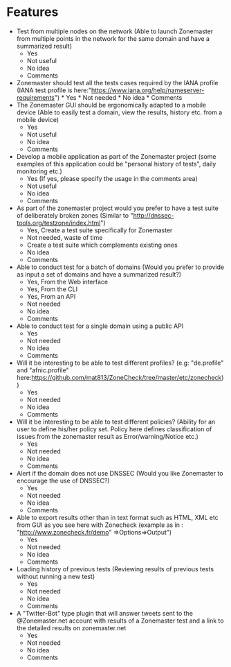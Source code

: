 # Features

  * Test from multiple nodes on the network (Able to launch Zonemaster from
     multiple points in the network for the same domain and have a summarized
     result)
	* Yes
	* Not useful 
	* No idea
	* Comments
  * Zonemaster should test all the tests cases required by the IANA profile
    (IANA test profile is here:"https://www.iana.org/help/nameserver-requirements")
        * Yes
        * Not needed
        * No idea
        * Comments
  * The Zonemaster GUI should be ergonomically adapted to a mobile device (Able
     to easily test a domain, view the results, history etc. from a mobile
     device) 
       * Yes
       * Not useful
       * No idea
       * Comments
  * Develop a mobile application as part of the Zonemaster project (some
    examples of this application could be "personal history of tests", daily
    monitoring etc.)
      * Yes (If yes, please specify the usage in the comments area)
      * Not useful
      * No idea
      * Comments
  * As part of the zonemaster project would you prefer to have a test suite of
    deliberately broken zones (Similar to "http://dnssec-tools.org/testzone/index.html")
      * Yes, Create a test suite specifically for Zonemaster
      * Not needed, waste of time
      * Create a test suite which complements existing ones
      * No idea
      * Comments
  * Able to conduct test for a batch of domains (Would you prefer to provide as
    input a set of domains and have a summarized result?)
      * Yes, From the Web interface
      * Yes, From the CLI
      * Yes, From an API 
      * Not needed
      * No idea
      * Comments
  * Able to conduct test for a single domain using a public API
      * Yes
      * Not needed
      * No idea
      * Comments
  * Will it be interesting to be able to test different profiles? (e.g:
    "de.profile" and "afnic.profile" here:https://github.com/mat813/ZoneCheck/tree/master/etc/zonecheck))
     * Yes
     * Not needed
     * No idea
     * Comments 
  * Will it be interesting to be able to test different policies? (Ability for an
    user to define his/her policy set. Policy here defines classification of
    issues from the zonemaster result as Error/warning/Notice etc.)
     * Yes
     * Not needed
     * No idea
     * Comments 
  * Alert if the domain does not use DNSSEC (Would you like Zonemaster to
    encourage the use of DNSSEC?)
     * Yes
     * Not needed
     * No idea
     * Comments
  * Able to export results other than in text format such as HTML, XML etc from GUI
    as you see here with Zonecheck (example as in : "http://www.zonecheck.fr/demo"
    =>Options=>Output")
     * Yes
     * Not needed
     * No idea
     * Comments
  * Loading history of previous tests (Reviewing results of previous tests
    without running a new test)
     * Yes
     * Not needed
     * No idea
     * Comments
  * A "Twitter-Bot" type plugin that will answer tweets sent to the
     @Zonemaster.net account with results of a Zonemaster test and a link to the
     detailed results on zonemaster.net
     * Yes
     * Not needed
     * No idea
     * Comments

